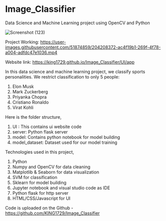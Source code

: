 # Image_Classifier
Data Science and Machine Learning project using OpenCV and Python

![Screenshot (123)](https://user-images.githubusercontent.com/51874859/203472752-aa213071-a806-41fd-8c61-e4062c8ff8cd.png)

Project Working:
https://user-images.githubusercontent.com/51874859/204208372-ac4f19b1-269f-4f78-a004-adfdc47e1036.mp4

Website link: https://king1729.github.io/Image_Classifier/UI/app

In this data science and machine learning project, we classify sports personalities. We restrict classification to only 5 people:
  1. Elon Musk
  2. Mark Zuckerberg
  3. Priyanka Chopra
  4. Cristiano Ronaldo
  5. Virat Kohli

Here is the folder structure,
  1. UI : This contains ui website code
  2. server: Python flask server
  3. model: Contains python notebook for model building
  4. model_dataset: Dataset used for our model training
 
Technologies used in this project,
1. Python
2. Numpy and OpenCV for data cleaning
3. Matplotlib & Seaborn for data visualization
4. SVM for classification
5. Sklearn for model building
6. Jupyter notebook and visual studio code as IDE
7. Python flask for http server
8. HTML/CSS/Javascript for UI

Code is uploaded on the Github - https://github.com/KING1729/Image_Classifier 
